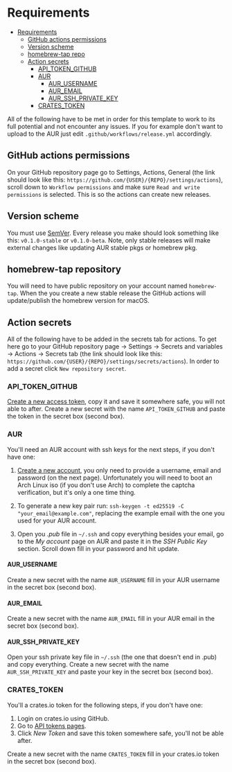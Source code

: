 # Requirements

<!--toc:start-->

- [Requirements](#requirements)
  - [GitHub actions permissions](#github-actions-permissions)
  - [Version scheme](#version-scheme)
  - [homebrew-tap repo](#homebrew-tap)
  - [Action secrets](#action-secrets)
    - [API_TOKEN_GITHUB](#apitokengithub)
    - [AUR](#aur)
      - [AUR_USERNAME](#aurusername)
      - [AUR_EMAIL](#auremail)
      - [AUR_SSH_PRIVATE_KEY](#aursshprivatekey)
    - [CRATES_TOKEN](#cratestoken)

<!--toc:end-->

All of the following have to be met in order for this template to work to its
full potential and not encounter any issues. If you for example don't want to
upload to the AUR just edit `.github/workflows/release.yml` accordingly.

## GitHub actions permissions

On your GitHub repository page go to Settings, Actions, General (the link should
look like this: `https://github.com/{USER}/{REPO}/settings/actions`), scroll
down to `Workflow permissions` and make sure `Read and write permissions` is
selected. This is so the actions can create new releases.

## Version scheme

You must use [SemVer](https://semver.org/). Every release you make should look
something like this: `v0.1.0-stable` or `v0.1.0-beta`. Note, only stable
releases will make external changes like updating AUR stable pkgs or homebrew
pkg.

## homebrew-tap repository

You will need to have public repository on your account named `homebrew-tap`.
When the you create a new stable release the GitHub actions will update/publish
the homebrew version for macOS.

## Action secrets

All of the following have to be added in the secrets tab for actions. To get
here go to your GitHub repository page -> Settings -> Secrets and variables ->
Actions -> Secrets tab (the link should look like this:
`https://github.com/{USER}/{REPO}/settings/secrets/actions`). In order to add a
secret click `New repository secret`.

### API_TOKEN_GITHUB

[Create a new access token](https://github.com/settings/tokens/new), copy it and
save it somewhere safe, you will not able to after. Create a new secret with the
name `API_TOKEN_GITHUB` and paste the token in the secret box (second box).

### AUR

You'll need an AUR account with ssh keys for the next steps, if you don't have
one:

1. [Create a new account](https://aur.archlinux.org/register), you only need to
   provide a username, email and password (on the next page). Unfortunately you
   will need to boot an Arch Linux iso (if you don't use Arch) to complete the
   captcha verification, but it's only a one time thing.

1. To generate a new key pair run:
   `ssh-keygen -t ed25519 -C "your_email@example.com"`, replacing the example
   email with the one you used for your AUR account.

1. Open you _.pub_ file in `~/.ssh` and copy everything besides your email, go
   to the _My account_ page on AUR and paste it in the _SSH Public Key_ section.
   Scroll down fill in your password and hit update.

#### AUR_USERNAME

Create a new secret with the name `AUR_USERNAME` fill in your AUR username in
the secret box (second box).

#### AUR_EMAIL

Create a new secret with the name `AUR_EMAIL` fill in your AUR email in the
secret box (second box).

#### AUR_SSH_PRIVATE_KEY

Open your ssh private key file in `~/.ssh` (the one that doesn't end in .pub)
and copy everything. Create a new secret with the name `AUR_SSH_PRIVATE_KEY` and
paste your key in the secret box (second box).

### CRATES_TOKEN

You'll a crates.io token for the following steps, if you don't have one:

1. Login on crates.io using GitHub.
1. Go to [API tokens pages](https://crates.io/settings/tokens).
1. Click _New Token_ and save this token somewhere safe, you'll not be able
   after.

Create a new secret with the name `CRATES_TOKEN` fill in your crates.io token in
the secret box (second box).
